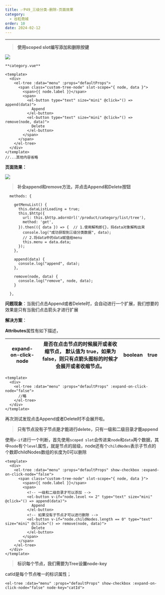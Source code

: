 ```yaml
---
title: ✅P49_三级分类-删除-页面效果
category:
  - 谷粒商城
order: 10
date: 2024-02-12
---
```


<!-- more -->

---

> **使用scoped slot编写添加和删除按键**


![](https://cfmall-hello.oss-cn-beijing.aliyuncs.com/img/202311/202311011721463.png#id=GONLg&originHeight=600&originWidth=1180&originalType=binary&ratio=1&rotation=0&showTitle=false&status=done&style=none&title=)

`**category.vue**`

```vue
<template>
  <div>
    <el-tree :data="menu" :props="defaultProps">
      <span class="custom-tree-node" slot-scope="{ node, data }">
        <span>{{ node.label }}</span>
        <span>
          <el-button type="text" size="mini" @click="() => append(data)">
            Append
          </el-button>
          <el-button type="text" size="mini" @click="() => remove(node, data)">
            Delete
          </el-button>
        </span>
      </span>
    </el-tree>
  </div>
</template>
//...其他内容省略
```

**页面效果：**

![](https://cfmall-hello.oss-cn-beijing.aliyuncs.com/img/202311/202311011723809.png#id=x8zCs&originHeight=552&originWidth=618&originalType=binary&ratio=1&rotation=0&showTitle=false&status=done&style=none&title=)

> **补全append和remove方法，并点击Append和Delete按钮**


```vue
  methods: {

    getMenuList() {
      this.dataListLoading = true;
      this.$http({
        url: this.$http.adornUrl('/product/category/list/tree'),
        method: 'get',
      }).then(({ data }) => {  // 1.使用解构即{}，将data对象解构出来
        console.log("成功获取到三级分类数据", data);
        // 2.将data中的data赋值给menu
        this.menu = data.data;
      });
    },

    append(data) {
      console.log("append", data);
    },

    remove(node, data) {
      console.log("remove", node, data);
    }
    
  },
```

**问题现象**：当我们点击Append或者Delete时，会自动进行一个扩展，我们想要的效果是只有当我们点击箭头才进行扩展

**解决方案**：

**Attributes**属性有如下描述，

| expand-on-click-node | 是否在点击节点的时候展开或者收缩节点， 默认值为 true，如果为 false，则只有点箭头图标的时候才会展开或者收缩节点。 | boolean | true |
| --- | --- | --- | --- |


```vue
<template>
  <div>
    <el-tree :data="menu" :props="defaultProps" :expand-on-click-node="false">
      //略
    </el-tree>
  </div>
</template>
```

再次测试发现点击Append或者Delete时不会展开啦。

> **只有节点没有子节点是才能进行delete，只有一级和二级目录才能append**


使用`v-if`进行一个判断，首先使用`scoped slot`会传进来`node`和`data`两个数据，其中`node`有个`level`属性，就是节点的层级，node还有个`childNodes`表示子节点的个数即childNodes数组的长度为0可以删除

```vue
<template>
  <div>
    <el-tree :data="menu" :props="defaultProps" show-checkbox :expand-on-click-node="false">
      <span class="custom-tree-node" slot-scope="{ node, data }">
        <span>{{ node.label }}</span>
        <span>
          <!-- 一级和二级目录才可以添加 -->
          <el-button v-if="node.level <= 2" type="text" size="mini" @click="() => append(data)">
            Append
          </el-button>
          <!-- 如果没有子节点才可以进行删除 -->
          <el-button v-if="node.childNodes.length == 0" type="text" size="mini" @click="() => remove(node, data)">
            Delete
          </el-button>
        </span>
      </span>
    </el-tree>
  </div>
</template>
```

> **标识每个节点，我们需要为Tree设置node-key**


catId是每个节点唯一的标识属性；

`<el-tree :data="menu" :props="defaultProps" show-checkbox :expand-on-click-node="false" node-key="catId">`
